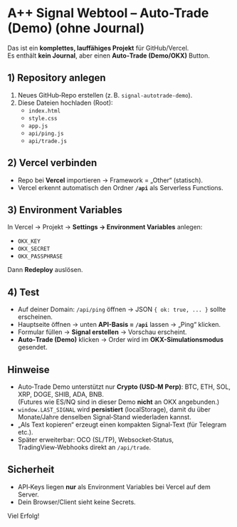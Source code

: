 # A++ Signal Webtool – Auto-Trade (Demo) (ohne Journal)

Das ist ein **komplettes, lauffähiges Projekt** für GitHub/Vercel.  
Es enthält **kein Journal**, aber einen **Auto‑Trade (Demo/OKX)** Button.

## 1) Repository anlegen
1. Neues GitHub‑Repo erstellen (z. B. `signal-autotrade-demo`).
2. Diese Dateien hochladen (Root):
   - `index.html`
   - `style.css`
   - `app.js`
   - `api/ping.js`
   - `api/trade.js`

## 2) Vercel verbinden
- Repo bei **Vercel** importieren → Framework = „Other“ (statisch).  
- Vercel erkennt automatisch den Ordner **`/api`** als Serverless Functions.

## 3) Environment Variables
In Vercel → Projekt → **Settings → Environment Variables** anlegen:
- `OKX_KEY`
- `OKX_SECRET`
- `OKX_PASSPHRASE`

Dann **Redeploy** auslösen.

## 4) Test
- Auf deiner Domain: `/api/ping` öffnen → JSON `{ ok: true, ... }` sollte erscheinen.
- Hauptseite öffnen → unten **API-Basis = `/api`** lassen → „Ping“ klicken.
- Formular füllen → **Signal erstellen** → Vorschau erscheint.
- **Auto‑Trade (Demo)** klicken → Order wird im **OKX-Simulationsmodus** gesendet.

## Hinweise
- Auto‑Trade Demo unterstützt nur **Crypto (USD‑M Perp)**: BTC, ETH, SOL, XRP, DOGE, SHIB, ADA, BNB.  
  (Futures wie ES/NQ sind in dieser Demo **nicht** an OKX angebunden.)
- `window.LAST_SIGNAL` wird **persistiert** (localStorage), damit du über Monate/Jahre denselben Signal‑Stand wiederladen kannst.
- „Als Text kopieren“ erzeugt einen kompakten Signal‑Text (für Telegram etc.).
- Später erweiterbar: OCO (SL/TP), Websocket‑Status, TradingView‑Webhooks direkt an `/api/trade`.

## Sicherheit
- API‑Keys liegen **nur** als Environment Variables bei Vercel auf dem Server.  
- Dein Browser/Client sieht keine Secrets.

Viel Erfolg!

